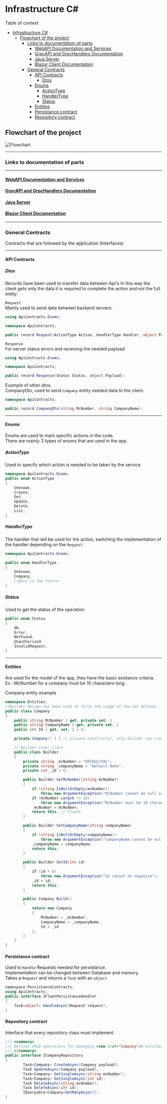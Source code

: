 # Infrastructure C#  

Table of context

- [Infrastructure C#](#infrastructure-c)
  - [Flowchart of the project](#flowchart-of-the-project)
    - [Links to documentation of parts](#links-to-documentation-of-parts)
      - [WebAPI Documentation and Services](#webapi-documentation-and-services)
      - [GrpcAPI and GrpcHandlers Documentation](#grpcapi-and-grpchandlers-documentation)
      - [Java Server](#java-server)
      - [Blazor Client Documentation](#blazor-client-documentation)
    - [General Contracts](#general-contracts)
      - [API Contracts](#api-contracts)
        - [Dtos](#dtos)
      - [Enums](#enums)
        - [ActionType](#actiontype)
        - [HandlerType](#handlertype)
        - [Status](#status)
      - [Entities](#entities)
      - [Persistance  contract](#persistance--contract)
      - [Repository contract](#repository-contract)

## Flowchart of the project

![Flowchart](https://github.com/user-attachments/assets/bf2b2228-2324-4e36-aa33-80580c17121e)

---

### Links to documentation of parts

---

#### [WebAPI Documentation and Services](https://github.com/MarioIliescu/SEP3-CSharp/blob/master/WebAPI_Docs.md)

#### [GrpcAPI and GrpcHandlers Documentation](https://github.com/MarioIliescu/SEP3-CSharp/blob/master/GrpcAPI_DOCS.md)

#### [Java Server](https://github.com/MarioIliescu/Sep3-Java)

#### [Blazor Client Documentation]([h](https://github.com/MarioIliescu/SEP3-CSharp/blob/master/BlazorClientDocs.md))

---

### General Contracts

Contracts that are followed by the application (Interfaces)

---

#### API Contracts

##### Dtos

Records have been used to transfer data between Api's
In this way the client gets only the data it is required to complete the action and not the full entity.  

`Request`  
Mainly used to send data between backend servers.  

```C#
using ApiContracts.Enums;

namespace ApiContracts;

public record Request(ActionType Action, HandlerType Handler, object Payload);
```

`Response`  
For server status errors and receiving the needed payload.  

```C#
using ApiContracts.Enums;

namespace ApiContracts;

public record Response(Status Status, object Payload);
```

Example of other dtos.  
CompanyDto, used to send `Company` entity needed data to the client.

```C#
namespace ApiContracts;

public record CompanyDto(string McNumber, string CompanyName);
```

---

#### Enums

Enums are used to mark specific actions in the code.  
There are mainly 3 types of enums that are used in the app.

##### ActionType

Used to specify which action is needed to be taken by the service.

```C#
namespace ApiContracts.Enums;
public enum ActionType
{
    Unknown,
    Create,
    Get,
    Update,
    Delete,
    List,
}
```

##### HandlerType

The handler that will be used for the action, switching the implementation of the handler depending on the `Request`.

```C#
namespace ApiContracts.Enums;

public enum HandlerType
{
    Unknown,
    Company,
    //More in the future
}
```

##### Status

Used to get the status of the operation

```C#
public enum Status
{
    Ok,
    Error,
    NotFound,
    Unauthorized,
    InvalidRequest,
}
```

---

#### Entities

Are used for the model of the app, they have the basic existance criteria.  
Ex : McNumber for a company must be 10 characters long.

Company entity example

```C#
namespace Entities;
//Builder design has been used to force the usage of the set methods.
public class Company
{
    public string McNumber { get; private set; }
    public string CompanyName { get; private set; }
    public int Id { get; set; } = 0;

    private Company() { } // private constructor, only builder can create

    // Builder inner class
    public class Builder
    {
        private string _mcNumber = "DEFAULTVAL";
        private string _companyName = "Default Name";
        private int _id = 0;

        public Builder SetMcNumber(string mcNumber)
        {
            if (string.IsNullOrEmpty(mcNumber))
                throw new ArgumentException("McNumber cannot be null or empty");
            if (mcNumber.Length != 10)
                throw new ArgumentException("McNumber must be 10 characters long");
            _mcNumber = mcNumber;
            return this; // fluent
        }

        public Builder SetCompanyName(string companyName)
        {
            if (string.IsNullOrEmpty(companyName))
                throw new ArgumentException("CompanyName cannot be null or empty");
            _companyName = companyName;
            return this;
        }

        public Builder SetId(int id)
        {
            if (id < 0) 
                throw new ArgumentException("Id cannot be negative");
            _id = id;
            return this;
        }

        public Company Build()
        {
            return new Company
            {
                McNumber = _mcNumber,
                CompanyName = _companyName,
                Id = _id
            };
        }
    }
}
```

#### Persistance  contract  

Used to `Handle` Requests needed for persistance.  
Implementation can be changed between Database and memory.  
Takes a `Request` and returns a `Task` with an `object`

```C#
﻿namespace PersistanceContracts;
using ApiContracts;
public interface IFleetPersistanceHandler
{
    Task<object> HandleAsync(Request request);
}
```

#### Repository contract

Interface that every repository class must implement.  

```C#
/// <summary>
/// Defines CRUD operations for managing <see cref="Company"/> entities.
/// </summary>
public interface ICompanyRepository
{
        Task<Company> CreateAsync(Company payload);
        Task UpdateAsync(Company payload);
        Task<Company> GetSingleAsync(string mcNumber);
        Task<Company> GetSingleAsync(int id);
        Task DeleteAsync(string mcNumber);
        Task DeleteAsync(int id);
        IQueryable<Company>GetManyAsync();
}
```
